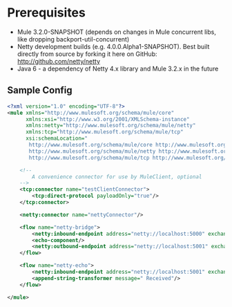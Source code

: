 Prerequisites
===============================
* Mule 3.2.0-SNAPSHOT (depends on changes in Mule concurrent libs, like dropping backport-util-concurrent)
* Netty development builds (e.g. 4.0.0.Alpha1-SNAPSHOT). Best built directly from source by forking it here on GitHub: http://github.com/netty/netty
* Java 6 - a dependency of Netty 4.x library and Mule 3.2.x in the future

Sample Config
-------------------------------
```xml
<?xml version="1.0" encoding="UTF-8"?>
<mule xmlns="http://www.mulesoft.org/schema/mule/core"
      xmlns:xsi="http://www.w3.org/2001/XMLSchema-instance"
      xmlns:netty="http://www.mulesoft.org/schema/mule/netty"
      xmlns:tcp="http://www.mulesoft.org/schema/mule/tcp"
      xsi:schemaLocation="
       http://www.mulesoft.org/schema/mule/core http://www.mulesoft.org/schema/mule/core/3.2/mule.xsd
       http://www.mulesoft.org/schema/mule/netty http://www.mulesoft.org/schema/mule/netty/3.2/mule-netty.xsd
       http://www.mulesoft.org/schema/mule/tcp http://www.mulesoft.org/schema/mule/tcp/3.2/mule-tcp.xsd">

    <!--
        A convenience connector for use by MuleClient, optional
    -->
    <tcp:connector name="testClientConnector">
        <tcp:direct-protocol payloadOnly="true"/>
    </tcp:connector>

    <netty:connector name="nettyConnector"/>

    <flow name="netty-bridge">
        <netty:inbound-endpoint address="netty://localhost:5000" exchange-pattern="request-response"/>
        <echo-component/>
        <netty:outbound-endpoint address="netty://localhost:5001" exchange-pattern="request-response"/>
    </flow>

    <flow name="netty-echo">
        <netty:inbound-endpoint address="netty://localhost:5001" exchange-pattern="request-response"/>
        <append-string-transformer message=" Received"/>
    </flow>

</mule>
```
